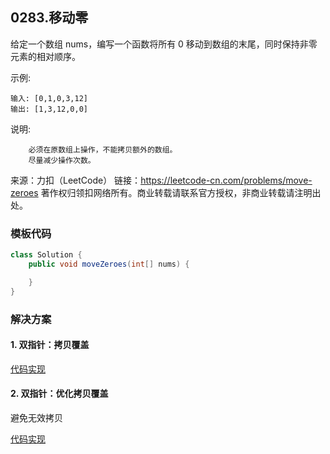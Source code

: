 <script src="https://cdn.bootcss.com/mathjax/2.7.7/MathJax.js?config=TeX-AMS-MML_HTMLorMML"></script>

## 0283.移动零

给定一个数组 nums，编写一个函数将所有 0 移动到数组的末尾，同时保持非零元素的相对顺序。

示例:

```
输入: [0,1,0,3,12]
输出: [1,3,12,0,0]
```

说明:

```
    必须在原数组上操作，不能拷贝额外的数组。
    尽量减少操作次数。
```

来源：力扣（LeetCode）
链接：https://leetcode-cn.com/problems/move-zeroes
著作权归领扣网络所有。商业转载请联系官方授权，非商业转载请注明出处。

### 模板代码

``` java
class Solution {
    public void moveZeroes(int[] nums) {

    }
}
```

### 解决方案

#### 1. 双指针：拷贝覆盖

[代码实现](qu0283/solu1/Solution.java)


#### 2. 双指针：优化拷贝覆盖

避免无效拷贝

[代码实现](qu0283/solu2/Solution.java)


